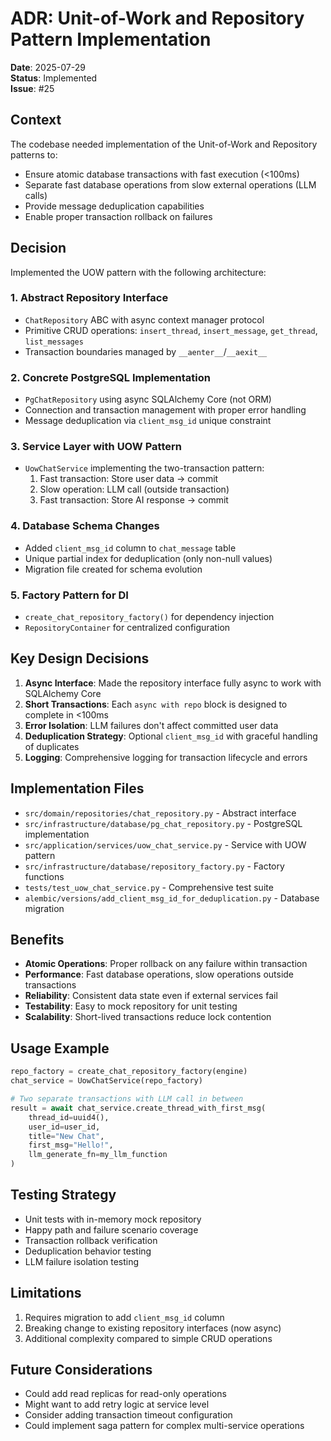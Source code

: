 # ADR: Unit-of-Work and Repository Pattern Implementation

**Date**: 2025-07-29  
**Status**: Implemented  
**Issue**: #25

## Context

The codebase needed implementation of the Unit-of-Work and Repository patterns to:
- Ensure atomic database transactions with fast execution (<100ms)
- Separate fast database operations from slow external operations (LLM calls)
- Provide message deduplication capabilities
- Enable proper transaction rollback on failures

## Decision

Implemented the UOW pattern with the following architecture:

### 1. Abstract Repository Interface
- `ChatRepository` ABC with async context manager protocol
- Primitive CRUD operations: `insert_thread`, `insert_message`, `get_thread`, `list_messages`
- Transaction boundaries managed by `__aenter__`/`__aexit__`

### 2. Concrete PostgreSQL Implementation
- `PgChatRepository` using async SQLAlchemy Core (not ORM)
- Connection and transaction management with proper error handling
- Message deduplication via `client_msg_id` unique constraint

### 3. Service Layer with UOW Pattern
- `UowChatService` implementing the two-transaction pattern:
  1. Fast transaction: Store user data → commit
  2. Slow operation: LLM call (outside transaction)
  3. Fast transaction: Store AI response → commit

### 4. Database Schema Changes
- Added `client_msg_id` column to `chat_message` table
- Unique partial index for deduplication (only non-null values)
- Migration file created for schema evolution

### 5. Factory Pattern for DI
- `create_chat_repository_factory()` for dependency injection
- `RepositoryContainer` for centralized configuration

## Key Design Decisions

1. **Async Interface**: Made the repository interface fully async to work with SQLAlchemy Core
2. **Short Transactions**: Each `async with repo` block is designed to complete in <100ms
3. **Error Isolation**: LLM failures don't affect committed user data
4. **Deduplication Strategy**: Optional `client_msg_id` with graceful handling of duplicates
5. **Logging**: Comprehensive logging for transaction lifecycle and errors

## Implementation Files

- `src/domain/repositories/chat_repository.py` - Abstract interface
- `src/infrastructure/database/pg_chat_repository.py` - PostgreSQL implementation
- `src/application/services/uow_chat_service.py` - Service with UOW pattern
- `src/infrastructure/database/repository_factory.py` - Factory functions
- `tests/test_uow_chat_service.py` - Comprehensive test suite
- `alembic/versions/add_client_msg_id_for_deduplication.py` - Database migration

## Benefits

- **Atomic Operations**: Proper rollback on any failure within transaction
- **Performance**: Fast database operations, slow operations outside transactions
- **Reliability**: Consistent data state even if external services fail
- **Testability**: Easy to mock repository for unit testing
- **Scalability**: Short-lived transactions reduce lock contention

## Usage Example

```python
repo_factory = create_chat_repository_factory(engine)
chat_service = UowChatService(repo_factory)

# Two separate transactions with LLM call in between
result = await chat_service.create_thread_with_first_msg(
    thread_id=uuid4(),
    user_id=user_id,
    title="New Chat",
    first_msg="Hello!",
    llm_generate_fn=my_llm_function
)
```

## Testing Strategy

- Unit tests with in-memory mock repository
- Happy path and failure scenario coverage
- Transaction rollback verification
- Deduplication behavior testing
- LLM failure isolation testing

## Limitations

1. Requires migration to add `client_msg_id` column
2. Breaking change to existing repository interfaces (now async)
3. Additional complexity compared to simple CRUD operations

## Future Considerations

- Could add read replicas for read-only operations
- Might want to add retry logic at service level
- Consider adding transaction timeout configuration
- Could implement saga pattern for complex multi-service operations